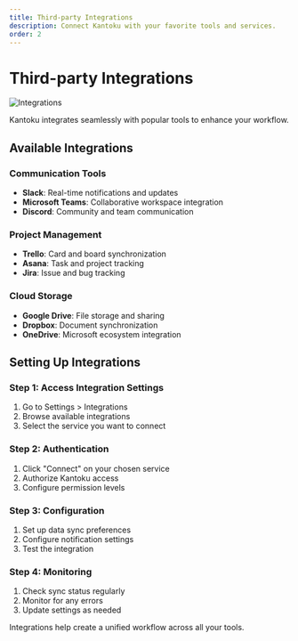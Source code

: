 ```yaml
---
title: Third-party Integrations
description: Connect Kantoku with your favorite tools and services.
order: 2
---
```


# Third-party Integrations

![Integrations](/figma-designs/instruction-14.png)

Kantoku integrates seamlessly with popular tools to enhance your workflow.

## Available Integrations

### Communication Tools
- **Slack**: Real-time notifications and updates
- **Microsoft Teams**: Collaborative workspace integration
- **Discord**: Community and team communication

### Project Management
- **Trello**: Card and board synchronization
- **Asana**: Task and project tracking
- **Jira**: Issue and bug tracking

### Cloud Storage
- **Google Drive**: File storage and sharing
- **Dropbox**: Document synchronization
- **OneDrive**: Microsoft ecosystem integration

## Setting Up Integrations

### Step 1: Access Integration Settings
1. Go to Settings > Integrations
2. Browse available integrations
3. Select the service you want to connect

### Step 2: Authentication
1. Click "Connect" on your chosen service
2. Authorize Kantoku access
3. Configure permission levels

### Step 3: Configuration
1. Set up data sync preferences
2. Configure notification settings
3. Test the integration

### Step 4: Monitoring
1. Check sync status regularly
2. Monitor for any errors
3. Update settings as needed

Integrations help create a unified workflow across all your tools.
